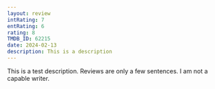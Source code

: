 ```yaml
---
layout: review
intRating: 7
entRating: 6
rating: 8
TMDB_ID: 62215
date: 2024-02-13
description: This is a description
---
```


This is a test description. Reviews are only a few sentences. I am not a capable writer.
